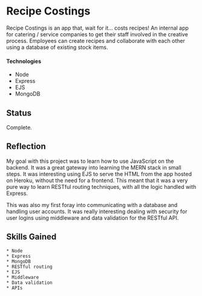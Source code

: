 # Recipe Costings

Recipe Costings is an app that, wait for it… costs recipes! An internal app for catering / service companies to get their staff involved in the creative process. Employees can create recipes and collaborate with each other using a database of existing stock items.

#### Technologies

- Node
- Express
- EJS
- MongoDB

## Status

Complete.

## Reflection

My goal with this project was to learn how to use JavaScript on the backend. It was a great gateway into learning the MERN stack in small steps. It was interesting using EJS to serve the HTML from the app hosted on Heroku, without the need for a frontend. This meant that it was a very pure way to learn RESTful routing techniques, with all the logic handled with Express.

This was also my first foray into communicating with a database and handling user accounts. It was really interesting dealing with security for user logins using middleware and data validation for the RESTful API.

## Skills Gained

    * Node
    * Express
    * MongoDB
    * RESTful routing
    * EJS
    * Middleware
    * Data validation
    * APIs
